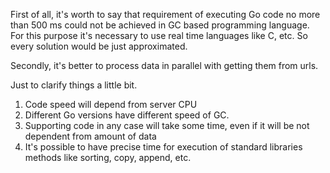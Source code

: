 First of all, it's worth to say that requirement of executing Go code no more than 500 ms could not be achieved in GC based programming language. 
For this purpose it's necessary to use real time languages like C, etc. So every solution would be just approximated.

Secondly, it's better to process data in parallel with getting them from urls.

Just to clarify things a little bit.
1. Code speed will depend from server CPU
2. Different Go versions have different speed of GC.
3. Supporting code in any case will take some time, even if it will be not dependent from amount of data
4. It's possible to have precise time for execution of standard libraries methods like sorting, copy, append, etc.